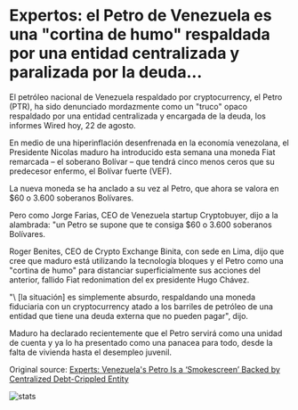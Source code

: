 # Expertos: el Petro de Venezuela es una "cortina de humo" respaldada por una entidad centralizada y paralizada por la deuda...

El petróleo nacional de Venezuela respaldado por cryptocurrency, el Petro (PTR), ha sido denunciado mordazmente como un "truco" opaco respaldado por una entidad centralizada y encargada de la deuda, los informes Wired hoy, 22 de agosto.

En medio de una hiperinflación desenfrenada en la economía venezolana, el Presidente Nicolas maduro ha introducido esta semana una moneda Fiat remarcada – el soberano Bolívar – que tendrá cinco menos ceros que su predecesor enfermo, el Bolívar fuerte (VEF).

La nueva moneda se ha anclado a su vez al Petro, que ahora se valora en $60 o 3.600 soberanos Bolívares.

Pero como Jorge Farias, CEO de Venezuela startup Cryptobuyer, dijo a la alambrada: "un Petro se supone que te consiga $60 o 3.600 soberanos Bolívares.

Roger Benites, CEO de Crypto Exchange Binita, con sede en Lima, dijo que cree que maduro está utilizando la tecnología bloques y el Petro como una "cortina de humo" para distanciar superficialmente sus acciones del anterior, fallido Fiat redonimation del ex presidente Hugo Chávez.

"\ [la situación] es simplemente absurdo, respaldando una moneda fiduciaria con un cryptocurrency atado a los barriles de petróleo de una entidad que tiene una deuda externa que no pueden pagar", dijo.

Maduro ha declarado recientemente que el Petro servirá como una unidad de cuenta y ya lo ha presentado como una panacea para todo, desde la falta de vivienda hasta el desempleo juvenil.

Original source: [Experts: Venezuela's Petro Is a ‘Smokescreen’ Backed by Centralized Debt-Crippled Entity](https://cointelegraph.com/news/experts-venezuelas-petro-is-a-smokescreen-backed-by-centralized-debt-crippled-entity)

![stats](https://c.statcounter.com/11760860/0/a89fa40b/1/ "stats")